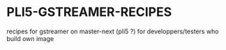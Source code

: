 # PLI5-GSTREAMER-RECIPES
recipes for gstreamer on master-next (pli5 ?) for developpers/testers who build own image
